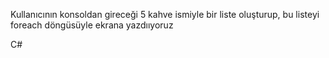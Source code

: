 Kullanıcının konsoldan gireceği 5 kahve ismiyle bir liste oluşturup, bu listeyi foreach döngüsüyle ekrana yazdııyoruz

C#
